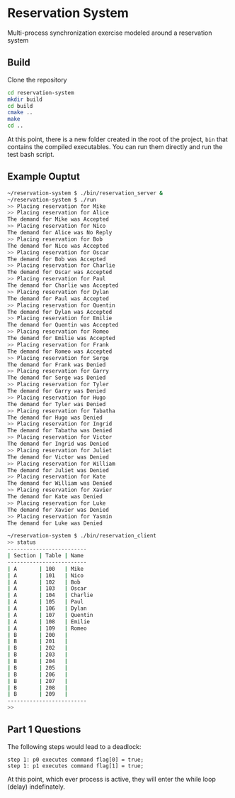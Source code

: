 # Reservation System

Multi-process synchronization exercise modeled around a reservation system 

## Build

Clone the repository

```bash
cd reservation-system
mkdir build
cd build
cmake ..
make
cd ..
```

At this point, there is a new folder created in the root of the project, `bin` that contains the compiled executables. You can run them directly and run the test bash script.

## Example Ouptut

```bash
~/reservation-system $ ./bin/reservation_server &
~/reservation-system $ ./run
>> Placing reservation for Mike
>> Placing reservation for Alice
The demand for Mike was Accepted
>> Placing reservation for Nico
The demand for Alice was No Reply
>> Placing reservation for Bob
The demand for Nico was Accepted
>> Placing reservation for Oscar
The demand for Bob was Accepted
>> Placing reservation for Charlie
The demand for Oscar was Accepted
>> Placing reservation for Paul
The demand for Charlie was Accepted
>> Placing reservation for Dylan
The demand for Paul was Accepted
>> Placing reservation for Quentin
The demand for Dylan was Accepted
>> Placing reservation for Emilie
The demand for Quentin was Accepted
>> Placing reservation for Romeo
The demand for Emilie was Accepted
>> Placing reservation for Frank
The demand for Romeo was Accepted
>> Placing reservation for Serge
The demand for Frank was Denied
>> Placing reservation for Garry
The demand for Serge was Denied
>> Placing reservation for Tyler
The demand for Garry was Denied
>> Placing reservation for Hugo
The demand for Tyler was Denied
>> Placing reservation for Tabatha
The demand for Hugo was Denied
>> Placing reservation for Ingrid
The demand for Tabatha was Denied
>> Placing reservation for Victor
The demand for Ingrid was Denied
>> Placing reservation for Juliet
The demand for Victor was Denied
>> Placing reservation for William
The demand for Juliet was Denied
>> Placing reservation for Kate
The demand for William was Denied
>> Placing reservation for Xavier
The demand for Kate was Denied
>> Placing reservation for Luke
The demand for Xavier was Denied
>> Placing reservation for Yasmin
The demand for Luke was Denied

~/reservation-system $ ./bin/reservation_client
>> status	
-------------------------
| Section | Table | Name 
-------------------------
| A       | 100   | Mike
| A       | 101   | Nico
| A       | 102   | Bob
| A       | 103   | Oscar
| A       | 104   | Charlie
| A       | 105   | Paul
| A       | 106   | Dylan
| A       | 107   | Quentin
| A       | 108   | Emilie
| A       | 109   | Romeo
| B       | 200   | 
| B       | 201   | 
| B       | 202   | 
| B       | 203   | 
| B       | 204   | 
| B       | 205   | 
| B       | 206   | 
| B       | 207   | 
| B       | 208   | 
| B       | 209   | 
-------------------------
>> 
```

## Part 1 Questions

The following steps would lead to a deadlock:

```
step 1: p0 executes command flag[0] = true;
step 1: p1 executes command flag[1] = true;
```

At this point, which ever process is active, they will enter the while loop (delay) indefinately.

